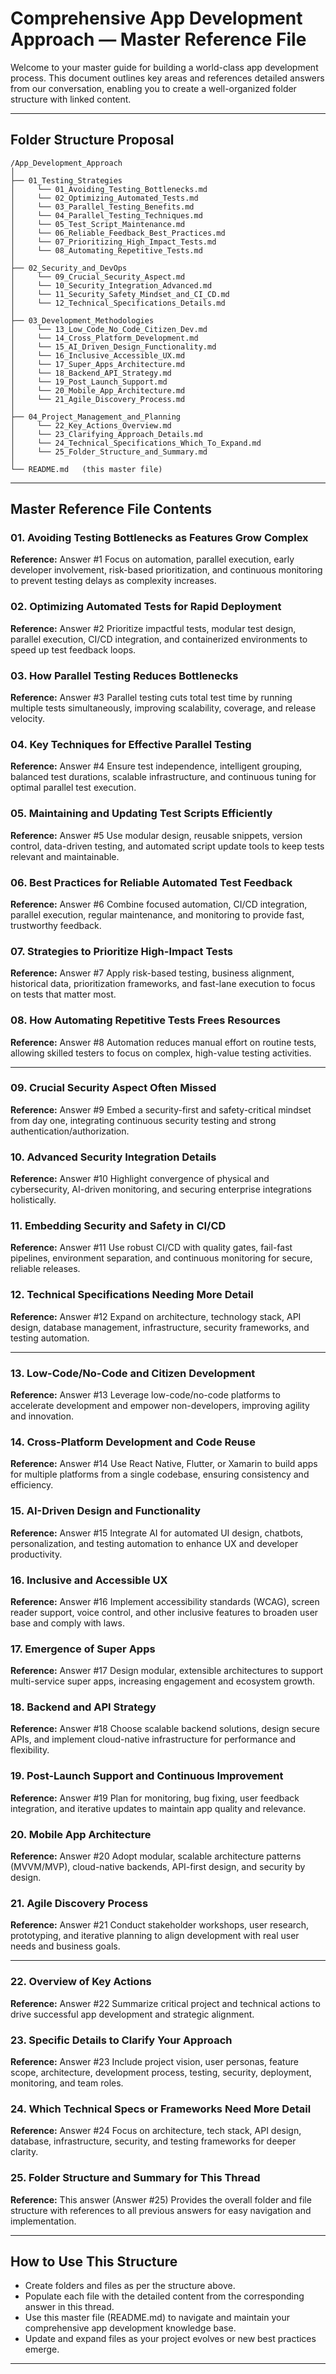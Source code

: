 # Comprehensive App Development Approach — Master Reference File

Welcome to your master guide for building a world-class app development process. This document outlines key areas and references detailed answers from our conversation, enabling you to create a well-organized folder structure with linked content.

---

## Folder Structure Proposal

```
/App_Development_Approach
│
├── 01_Testing_Strategies
│     └── 01_Avoiding_Testing_Bottlenecks.md
│     └── 02_Optimizing_Automated_Tests.md
│     └── 03_Parallel_Testing_Benefits.md
│     └── 04_Parallel_Testing_Techniques.md
│     └── 05_Test_Script_Maintenance.md
│     └── 06_Reliable_Feedback_Best_Practices.md
│     └── 07_Prioritizing_High_Impact_Tests.md
│     └── 08_Automating_Repetitive_Tests.md
│
├── 02_Security_and_DevOps
│     └── 09_Crucial_Security_Aspect.md
│     └── 10_Security_Integration_Advanced.md
│     └── 11_Security_Safety_Mindset_and_CI_CD.md
│     └── 12_Technical_Specifications_Details.md
│
├── 03_Development_Methodologies
│     └── 13_Low_Code_No_Code_Citizen_Dev.md
│     └── 14_Cross_Platform_Development.md
│     └── 15_AI_Driven_Design_Functionality.md
│     └── 16_Inclusive_Accessible_UX.md
│     └── 17_Super_Apps_Architecture.md
│     └── 18_Backend_API_Strategy.md
│     └── 19_Post_Launch_Support.md
│     └── 20_Mobile_App_Architecture.md
│     └── 21_Agile_Discovery_Process.md
│
├── 04_Project_Management_and_Planning
│     └── 22_Key_Actions_Overview.md
│     └── 23_Clarifying_Approach_Details.md
│     └── 24_Technical_Specifications_Which_To_Expand.md
│     └── 25_Folder_Structure_and_Summary.md
│
└── README.md   (this master file)
```


---

## Master Reference File Contents

### 01. Avoiding Testing Bottlenecks as Features Grow Complex

**Reference:** Answer #1
Focus on automation, parallel execution, early developer involvement, risk-based prioritization, and continuous monitoring to prevent testing delays as complexity increases.

### 02. Optimizing Automated Tests for Rapid Deployment

**Reference:** Answer #2
Prioritize impactful tests, modular test design, parallel execution, CI/CD integration, and containerized environments to speed up test feedback loops.

### 03. How Parallel Testing Reduces Bottlenecks

**Reference:** Answer #3
Parallel testing cuts total test time by running multiple tests simultaneously, improving scalability, coverage, and release velocity.

### 04. Key Techniques for Effective Parallel Testing

**Reference:** Answer #4
Ensure test independence, intelligent grouping, balanced test durations, scalable infrastructure, and continuous tuning for optimal parallel test execution.

### 05. Maintaining and Updating Test Scripts Efficiently

**Reference:** Answer #5
Use modular design, reusable snippets, version control, data-driven testing, and automated script update tools to keep tests relevant and maintainable.

### 06. Best Practices for Reliable Automated Test Feedback

**Reference:** Answer #6
Combine focused automation, CI/CD integration, parallel execution, regular maintenance, and monitoring to provide fast, trustworthy feedback.

### 07. Strategies to Prioritize High-Impact Tests

**Reference:** Answer #7
Apply risk-based testing, business alignment, historical data, prioritization frameworks, and fast-lane execution to focus on tests that matter most.

### 08. How Automating Repetitive Tests Frees Resources

**Reference:** Answer #8
Automation reduces manual effort on routine tests, allowing skilled testers to focus on complex, high-value testing activities.

---

### 09. Crucial Security Aspect Often Missed

**Reference:** Answer #9
Embed a security-first and safety-critical mindset from day one, integrating continuous security testing and strong authentication/authorization.

### 10. Advanced Security Integration Details

**Reference:** Answer #10
Highlight convergence of physical and cybersecurity, AI-driven monitoring, and securing enterprise integrations holistically.

### 11. Embedding Security and Safety in CI/CD

**Reference:** Answer #11
Use robust CI/CD with quality gates, fail-fast pipelines, environment separation, and continuous monitoring for secure, reliable releases.

### 12. Technical Specifications Needing More Detail

**Reference:** Answer #12
Expand on architecture, technology stack, API design, database management, infrastructure, security frameworks, and testing automation.

---

### 13. Low-Code/No-Code and Citizen Development

**Reference:** Answer #13
Leverage low-code/no-code platforms to accelerate development and empower non-developers, improving agility and innovation.

### 14. Cross-Platform Development and Code Reuse

**Reference:** Answer #14
Use React Native, Flutter, or Xamarin to build apps for multiple platforms from a single codebase, ensuring consistency and efficiency.

### 15. AI-Driven Design and Functionality

**Reference:** Answer #15
Integrate AI for automated UI design, chatbots, personalization, and testing automation to enhance UX and developer productivity.

### 16. Inclusive and Accessible UX

**Reference:** Answer #16
Implement accessibility standards (WCAG), screen reader support, voice control, and other inclusive features to broaden user base and comply with laws.

### 17. Emergence of Super Apps

**Reference:** Answer #17
Design modular, extensible architectures to support multi-service super apps, increasing engagement and ecosystem growth.

### 18. Backend and API Strategy

**Reference:** Answer #18
Choose scalable backend solutions, design secure APIs, and implement cloud-native infrastructure for performance and flexibility.

### 19. Post-Launch Support and Continuous Improvement

**Reference:** Answer #19
Plan for monitoring, bug fixing, user feedback integration, and iterative updates to maintain app quality and relevance.

### 20. Mobile App Architecture

**Reference:** Answer #20
Adopt modular, scalable architecture patterns (MVVM/MVP), cloud-native backends, API-first design, and security by design.

### 21. Agile Discovery Process

**Reference:** Answer #21
Conduct stakeholder workshops, user research, prototyping, and iterative planning to align development with real user needs and business goals.

---

### 22. Overview of Key Actions

**Reference:** Answer #22
Summarize critical project and technical actions to drive successful app development and strategic alignment.

### 23. Specific Details to Clarify Your Approach

**Reference:** Answer #23
Include project vision, user personas, feature scope, architecture, development process, testing, security, deployment, monitoring, and team roles.

### 24. Which Technical Specs or Frameworks Need More Detail

**Reference:** Answer #24
Focus on architecture, tech stack, API design, database, infrastructure, security, and testing frameworks for deeper clarity.

### 25. Folder Structure and Summary for This Thread

**Reference:** This answer (Answer #25)
Provides the overall folder and file structure with references to all previous answers for easy navigation and implementation.

---

## How to Use This Structure

- Create folders and files as per the structure above.
- Populate each file with the detailed content from the corresponding answer in this thread.
- Use this master file (README.md) to navigate and maintain your comprehensive app development knowledge base.
- Update and expand files as your project evolves or new best practices emerge.

---
